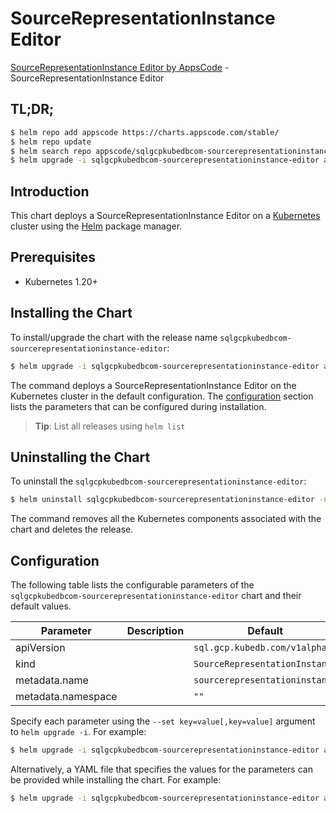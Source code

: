 # SourceRepresentationInstance Editor

[SourceRepresentationInstance Editor by AppsCode](https://appscode.com) - SourceRepresentationInstance Editor

## TL;DR;

```bash
$ helm repo add appscode https://charts.appscode.com/stable/
$ helm repo update
$ helm search repo appscode/sqlgcpkubedbcom-sourcerepresentationinstance-editor --version=v0.23.0
$ helm upgrade -i sqlgcpkubedbcom-sourcerepresentationinstance-editor appscode/sqlgcpkubedbcom-sourcerepresentationinstance-editor -n default --create-namespace --version=v0.23.0
```

## Introduction

This chart deploys a SourceRepresentationInstance Editor on a [Kubernetes](http://kubernetes.io) cluster using the [Helm](https://helm.sh) package manager.

## Prerequisites

- Kubernetes 1.20+

## Installing the Chart

To install/upgrade the chart with the release name `sqlgcpkubedbcom-sourcerepresentationinstance-editor`:

```bash
$ helm upgrade -i sqlgcpkubedbcom-sourcerepresentationinstance-editor appscode/sqlgcpkubedbcom-sourcerepresentationinstance-editor -n default --create-namespace --version=v0.23.0
```

The command deploys a SourceRepresentationInstance Editor on the Kubernetes cluster in the default configuration. The [configuration](#configuration) section lists the parameters that can be configured during installation.

> **Tip**: List all releases using `helm list`

## Uninstalling the Chart

To uninstall the `sqlgcpkubedbcom-sourcerepresentationinstance-editor`:

```bash
$ helm uninstall sqlgcpkubedbcom-sourcerepresentationinstance-editor -n default
```

The command removes all the Kubernetes components associated with the chart and deletes the release.

## Configuration

The following table lists the configurable parameters of the `sqlgcpkubedbcom-sourcerepresentationinstance-editor` chart and their default values.

|     Parameter      | Description |                  Default                  |
|--------------------|-------------|-------------------------------------------|
| apiVersion         |             | <code>sql.gcp.kubedb.com/v1alpha1</code>  |
| kind               |             | <code>SourceRepresentationInstance</code> |
| metadata.name      |             | <code>sourcerepresentationinstance</code> |
| metadata.namespace |             | <code>""</code>                           |


Specify each parameter using the `--set key=value[,key=value]` argument to `helm upgrade -i`. For example:

```bash
$ helm upgrade -i sqlgcpkubedbcom-sourcerepresentationinstance-editor appscode/sqlgcpkubedbcom-sourcerepresentationinstance-editor -n default --create-namespace --version=v0.23.0 --set apiVersion=sql.gcp.kubedb.com/v1alpha1
```

Alternatively, a YAML file that specifies the values for the parameters can be provided while
installing the chart. For example:

```bash
$ helm upgrade -i sqlgcpkubedbcom-sourcerepresentationinstance-editor appscode/sqlgcpkubedbcom-sourcerepresentationinstance-editor -n default --create-namespace --version=v0.23.0 --values values.yaml
```
